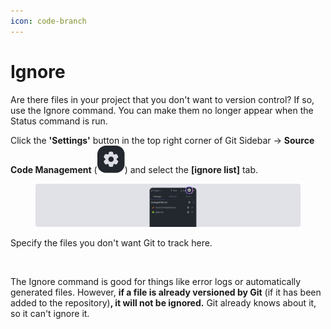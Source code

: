 ```yaml
---
icon: code-branch
---
```


# Ignore

Are there files in your project that you don't want to version control? If so, use the Ignore command. You can make them no longer appear when the Status command is run.

Click the **'Settings'** button in the top right corner of Git Sidebar → **Source Code Management** (<img src="../../../.gitbook/assets/image (33).png" alt="" data-size="line">) and select the **\[ignore list]** tab.

<figure><img src="../../../.gitbook/assets/git_05.png" alt=""><figcaption></figcaption></figure>

Specify the files you don't want Git to track here.

<figure><img src="https://help.goorm.io/~gitbook/image?url=https%3A%2F%2F2181851870-files.gitbook.io%2F%7E%2Ffiles%2Fv0%2Fb%2Fgitbook-x-prod.appspot.com%2Fo%2Fspaces%252F-Lq-Q9LciN1X9EABxGkt%252Fuploads%252FjL0tDdoCOHgUccDFaIOB%252Fimage.png%3Falt%3Dmedia%26token%3D370df8dd-9292-49ac-8411-da4f8b8b6779&#x26;width=768&#x26;dpr=4&#x26;quality=100&#x26;sign=2cb75eb2&#x26;sv=2" alt=""><figcaption></figcaption></figure>

The Ignore command is good for things like error logs or automatically generated files. However, **if a file is already versioned by Git** (if it has been added to the repository)**, it will not be ignored.** Git already knows about it, so it can't ignore it.
